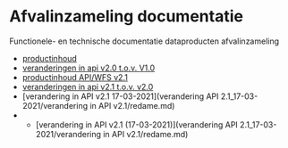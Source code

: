 # Afvalinzameling documentatie
Functionele- en technische documentatie dataproducten afvalinzameling
- [productinhoud](productbeschrijving_huishoudelijk_afval/README.md)
- [veranderingen in api v2.0 t.o.v. V1.0](api_veranderingen/api_veranderingen.md)
- [productinhoud API/WFS v2.1](productbeschrijving_api-wfs_v2.1/productbeschrijving/readme.md)  
- [veranderingen in api v2.1 t.o.v. v2.0](api_veranderingen_2.1_vs_2.0/api_veranderingen_2.1_vs_2.0.md)
- [verandering in API v2.1 17-03-2021](verandering API 2.1_17-03-2021/verandering in API v2.1/redame.md)
- - [verandering in API v2.1 (17-03-2021)](verandering API 2.1_17-03-2021/verandering in API v2.1/redame.md)
